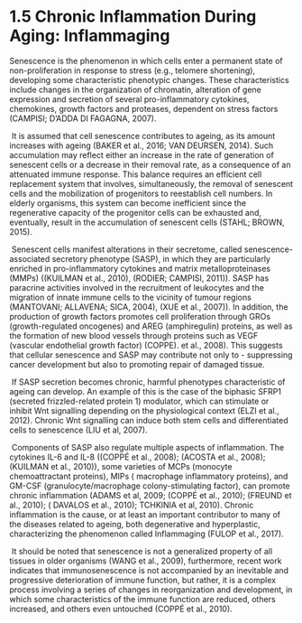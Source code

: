 # 1.5 Chronic Inflammation During Aging: Inflammaging

Senescence is the phenomenon in which cells enter a permanent state of non-proliferation in response to stress \(e.g., telomere shortening\), developing some characteristic phenotypic changes. These characteristics include changes in the organization of chromatin, alteration of gene expression and secretion of several pro-inflammatory cytokines, chemokines, growth factors and proteases, dependent on stress factors \(CAMPISI; D’ADDA DI FAGAGNA, 2007\).

‌ It is assumed that cell senescence contributes to ageing, as its amount increases with ageing \(BAKER et al., 2016; VAN DEURSEN, 2014\). Such accumulation may reflect either an increase in the rate of generation of senescent cells or a decrease in their removal rate, as a consequence of an attenuated immune response. This balance requires an efficient cell replacement system that involves, simultaneously, the removal of senescent cells and the mobilization of progenitors to reestablish cell numbers. In elderly organisms, this system can become inefficient since the regenerative capacity of the progenitor cells can be exhausted and, eventually, result in the accumulation of senescent cells \(STAHL; BROWN, 2015\).

‌ Senescent cells manifest alterations in their secretome, called senescence-associated secretory phenotype \(SASP\), in which they are particularly enriched in pro-inflammatory cytokines and matrix metalloproteinases \(MMPs\) \(\(KUILMAN et al., 2010\), \(RODIER; CAMPISI, 2011\)\). SASP has paracrine activities involved in the recruitment of leukocytes and the migration of innate immune cells to the vicinity of tumour regions \(MANTOVANI; ALLAVENA; SICA, 2004\), \(XUE et al., 2007\)\). In addition, the production of growth factors promotes cell proliferation through GROs \(growth-regulated oncogenes\) and AREG \(amphiregulin\) proteins, as well as the formation of new blood vessels through proteins such as VEGF \(vascular endothelial growth factor\) \(COPPE\). et al., 2008\). This suggests that cellular senescence and SASP may contribute not only to - suppressing cancer development but also to promoting repair of damaged tissue.

‌ If SASP secretion becomes chronic, harmful phenotypes characteristic of ageing can develop. An example of this is the case of the biphasic SFRP1 \(secreted frizzled-related protein 1\) modulator, which can stimulate or inhibit Wnt signalling depending on the physiological context \(ELZI et al., 2012\). Chronic Wnt signalling can induce both stem cells and differentiated cells to senescence \(LIU et al, 2007\).

‌ Components of SASP also regulate multiple aspects of inflammation. The cytokines IL-6 and IL-8 \(\(COPPÉ et al., 2008\); \(ACOSTA et al., 2008\); \(KUILMAN et al., 2010\)\), some varieties of MCPs \(monocyte chemoattractant proteins\), MIPs \( macrophage inflammatory proteins\), and GM-CSF \(granulocyte/macrophage colony-stimulating factor\), can promote chronic inflammation \(ADAMS et al, 2009; \(COPPÉ et al., 2010\); \(FREUND et al., 2010\); \( DAVALOS et al., 2010\); TCHKINIA et al, 2010\). Chronic inflammation is the cause, or at least an important contributor to many of the diseases related to ageing, both degenerative and hyperplastic, characterizing the phenomenon called Inflammaging \(FULOP et al., 2017\).

‌ It should be noted that senescence is not a generalized property of all tissues in older organisms \(WANG et al., 2009\), furthermore, recent work indicates that immunosenescence is not accompanied by an inevitable and progressive deterioration of immune function, but rather, it is a complex process involving a series of changes in reorganization and development, in which some characteristics of the immune function are reduced, others increased, and others even untouched \(COPPÉ et al., 2010\).



